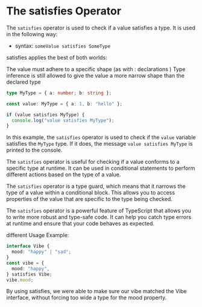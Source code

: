 # The satisfies Operator

The `satisfies` operator is used to check if a value satisfies a type. It is used in the following way:

- syntax: `someValue satisfies SomeType`

satisfies applies the best of both worlds:

The value must adhere to a specific shape (as with : declarations )
Type inference is still allowed to give the value a more narrow shape than the declared type

```typescript
type MyType = { a: number; b: string };

const value: MyType = { a: 1, b: "hello" };

if (value satisfies MyType) {
  console.log("value satisfies MyType");
}
```

In this example, the `satisfies` operator is used to check if the `value` variable satisfies the `MyType` type. If it does, the message `value satisfies MyType` is printed to the console.

The `satisfies` operator is useful for checking if a value conforms to a specific type at runtime. It can be used in conditional statements to perform different actions based on the type of a value.

The `satisfies` operator is a type guard, which means that it narrows the type of a value within a conditional block. This allows you to access properties of the value that are specific to the type being checked.

The `satisfies` operator is a powerful feature of TypeScript that allows you to write more robust and type-safe code. It can help you catch type errors at runtime and ensure that your code behaves as expected.

different Usage Example:

```typescript
interface Vibe {
  mood: "happy" | "sad";
}
const vibe = {
  mood: "happy",
} satisfies Vibe;
vibe.mood;
```

By using satisfies, we were able to make sure our vibe matched the Vibe interface, without forcing too wide a type for the mood property.
